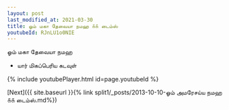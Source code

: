 ```yaml
---
layout: post
last_modified_at: 2021-03-30
title: ஓம் மகா தேவையா நமஹ ௧௧ டைம்ஸ்
youtubeId: RJnLU1o0NIE
---
```

 
 
 ஓம் மகா தேவையா நமஹ  
 
 -  யார் மிகப்பெரிய கடவுள் 
 
  
 
  
 
 
 
 
 
 


{% include youtubePlayer.html id=page.youtubeId %}
 
[Next]({{ site.baseurl }}{% link  split1/_posts/2013-10-10-ஓம் அமரேசய்ய நமஹ ௧௧ டைம்ஸ்.md%})
 

